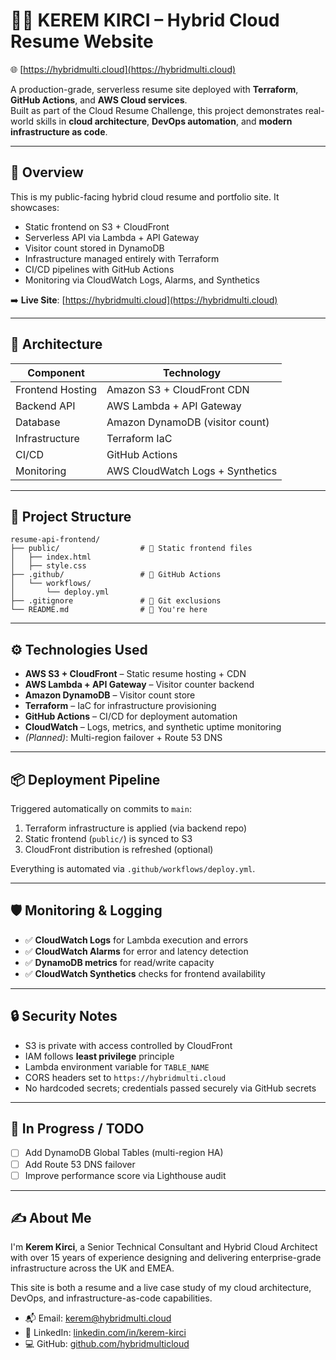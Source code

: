 # 🧑‍💼 KEREM KIRCI – Hybrid Cloud Resume Website  
🌐 [https://hybridmulti.cloud](https://hybridmulti.cloud)

A production-grade, serverless resume site deployed with **Terraform**, **GitHub Actions**, and **AWS Cloud services**.  
Built as part of the Cloud Resume Challenge, this project demonstrates real-world skills in **cloud architecture**, **DevOps automation**, and **modern infrastructure as code**.

---

## 🚀 Overview

This is my public-facing hybrid cloud resume and portfolio site. It showcases:

- Static frontend on S3 + CloudFront
- Serverless API via Lambda + API Gateway
- Visitor count stored in DynamoDB
- Infrastructure managed entirely with Terraform
- CI/CD pipelines with GitHub Actions
- Monitoring via CloudWatch Logs, Alarms, and Synthetics

➡️ **Live Site**: [https://hybridmulti.cloud](https://hybridmulti.cloud)

---

## 🧱 Architecture

| Component          | Technology                  |
|--------------------|-----------------------------|
| Frontend Hosting   | Amazon S3 + CloudFront CDN  |
| Backend API        | AWS Lambda + API Gateway    |
| Database           | Amazon DynamoDB (visitor count) |
| Infrastructure     | Terraform IaC               |
| CI/CD              | GitHub Actions              |
| Monitoring         | AWS CloudWatch Logs + Synthetics |

---

## 📁 Project Structure

```
resume-api-frontend/
├── public/                  # 🚀 Static frontend files
│   ├── index.html
│   ├── style.css
├── .github/                 # 🤖 GitHub Actions
│   └── workflows/
│       └── deploy.yml
├── .gitignore               # 🧼 Git exclusions
└── README.md                # 📄 You're here
```

---

## ⚙️ Technologies Used

- **AWS S3 + CloudFront** – Static resume hosting + CDN
- **AWS Lambda + API Gateway** – Visitor counter backend
- **Amazon DynamoDB** – Visitor count store
- **Terraform** – IaC for infrastructure provisioning
- **GitHub Actions** – CI/CD for deployment automation
- **CloudWatch** – Logs, metrics, and synthetic uptime monitoring
- *(Planned)*: Multi-region failover + Route 53 DNS

---

## 📦 Deployment Pipeline

Triggered automatically on commits to `main`:

1. Terraform infrastructure is applied (via backend repo)
2. Static frontend (`public/`) is synced to S3
3. CloudFront distribution is refreshed (optional)

Everything is automated via `.github/workflows/deploy.yml`.

---

## 🛡️ Monitoring & Logging

- ✅ **CloudWatch Logs** for Lambda execution and errors
- ✅ **CloudWatch Alarms** for error and latency detection
- ✅ **DynamoDB metrics** for read/write capacity
- ✅ **CloudWatch Synthetics** checks for frontend availability

---

## 🔒 Security Notes

- S3 is private with access controlled by CloudFront
- IAM follows **least privilege** principle
- Lambda environment variable for `TABLE_NAME`
- CORS headers set to `https://hybridmulti.cloud`
- No hardcoded secrets; credentials passed securely via GitHub secrets

---

## 🧪 In Progress / TODO

- [ ] Add DynamoDB Global Tables (multi-region HA)
- [ ] Add Route 53 DNS failover
- [ ] Improve performance score via Lighthouse audit

---

## ✍️ About Me

I'm **Kerem Kirci**, a Senior Technical Consultant and Hybrid Cloud Architect with over 15 years of experience designing and delivering enterprise-grade infrastructure across the UK and EMEA.

This site is both a resume and a live case study of my cloud architecture, DevOps, and infrastructure-as-code capabilities.

- 📬 Email: [kerem@hybridmulti.cloud](mailto:kerem@hybridmulti.cloud)  
- 🔗 LinkedIn: [linkedin.com/in/kerem-kirci](https://linkedin.com/in/kerem-kirci)  
- 💻 GitHub: [github.com/hybridmulticloud](https://github.com/hybridmulticloud)
